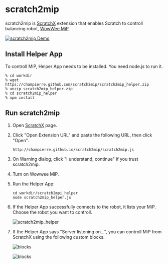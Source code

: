 # scratch2mip

scratch2mip is [ScratchX](http://scratchx.org/) extension that enables Scratch to controll balancing robot, [WowWee MiP](http://wowwee.com/mip/).

[![scratch2mip Demo](https://cloud.githubusercontent.com/assets/10215/15634434/71dd4b4a-25fe-11e6-9746-d2eaa98774b6.gif)](https://youtu.be/sXMXr9e-npw)

## Install Helper App

To controll MiP, Helper App needs to be installed. You need node.js to run it.

```
% cd workdir
% wget https://champierre.github.com/scratch2mip/scratch2mip_helper.zip
% unzip scratch2mip_helper.zip
% cd scratch2mip_helper
% npm install
```

## Run scratch2mip

1. Open [ScratchX](http://scratchx.org/) page.
2. Click "Open Extension URL" and paste the following URL, then click "Open".

	```
	http://champierre.github.io/scratch2mip/scratch2mip.js
	```
3. On Warning dialog, click "I understand, continue" if you trust scratch2mip.
4. Turn on Wowwee MiP.
5. Run the Helper App:

	```
	cd workdir/scratch2mpi_helper
	node scratch2mip_helper.js
	```
6. If the Helper App successfully connects to the robot, it lists your MiP. Choose the robot you want to controll.

	![scratch2mip_helper](http://champierre.github.io/scratch2mip/images/scratch2mip_helper.png)
7. If the Helper App says "Server listening on...", you can controll MiP from ScratchX using the following custom blocks.

	![blocks](http://champierre.github.io/scratch2mip/images/blocks.png?201605300033)

	![blocks](http://champierre.github.io/scratch2mip/images/mip_square.png)

